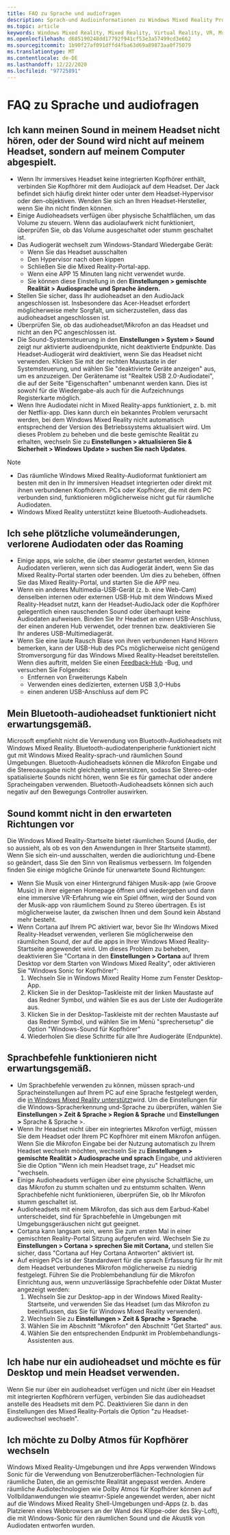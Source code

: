 ```yaml
---
title: FAQ zu Sprache und audiofragen
description: Sprach-und Audioinformationen zu Windows Mixed Reality Problembehandlung, die über die standardmäßige Kundensupport Dokumentation hinausgeht.
ms.topic: article
keywords: Windows Mixed Reality, Mixed Reality, Virtual Reality, VR, Mr, Problembehandlung, Fehler, Hilfe, Support, Audioprobleme, Sprachprobleme
ms.openlocfilehash: d685190248dd17792f941cf53e3a57499cd3e662
ms.sourcegitcommit: 1b90f27af091dffd4fba63d69a89873aa0f75079
ms.translationtype: MT
ms.contentlocale: de-DE
ms.lasthandoff: 12/22/2020
ms.locfileid: "97725891"
---
```

# <a name="speech-and-audio-faqs"></a>FAQ zu Sprache und audiofragen

## <a name="i-cant-hear-any-sound-in-my-headset-or-sound-is-playing-through-my-computer-instead-of-my-headset"></a>Ich kann meinen Sound in meinem Headset nicht hören, oder der Sound wird nicht auf meinem Headset, sondern auf meinem Computer abgespielt.

* Wenn Ihr immersives Headset keine integrierten Kopfhörer enthält, verbinden Sie Kopfhörer mit dem Audiojack auf dem Headset. Der Jack befindet sich häufig direkt hinter oder unter dem Headset-Hypervisor oder den-objektiven. Wenden Sie sich an Ihren Headset-Hersteller, wenn Sie ihn nicht finden können.
* Einige Audioheadsets verfügen über physische Schaltflächen, um das Volume zu steuern. Wenn das audiolaufwerk nicht funktioniert, überprüfen Sie, ob das Volume ausgeschaltet oder stumm geschaltet ist.
* Das Audiogerät wechselt zum Windows-Standard Wiedergabe Gerät: 
    * Wenn Sie das Headset ausschalten
    * Den Hypervisor nach oben kippen
    * Schließen Sie die Mixed Reality-Portal-app.
    * Wenn eine APP 15 Minuten lang nicht verwendet wurde. 
    * Sie können diese Einstellung in den **Einstellungen > gemischte Realität > Audiosprache und Sprache ändern.**
* Stellen Sie sicher, dass Ihr audioheadset an den AudioJack angeschlossen ist. Insbesondere das Acer-Headset erfordert möglicherweise mehr Sorgfalt, um sicherzustellen, dass das audioheadset angeschlossen ist.
* Überprüfen Sie, ob das audioheadset/Mikrofon an das Headset und nicht an den PC angeschlossen ist.
* Die Sound-Systemsteuerung in den **Einstellungen > System > Sound** zeigt nur aktivierte audioendpunkte, nicht deaktivierte Endpunkte. Das Headset-Audiogerät wird deaktiviert, wenn Sie das Headset nicht verwenden. Klicken Sie mit der rechten Maustaste in der Systemsteuerung, und wählen Sie "deaktivierte Geräte anzeigen" aus, um es anzuzeigen. Der Gerätename ist "Realtek USB 2.0-Audiodatei", die auf der Seite "Eigenschaften" umbenannt werden kann. Dies ist sowohl für die Wiedergabe-als auch für die Aufzeichnungs Registerkarte möglich.
* Wenn Ihre Audiodatei nicht in Mixed Reality-apps funktioniert, z. b. mit der Netflix-app. Dies kann durch ein bekanntes Problem verursacht werden, bei dem Windows Mixed Reality nicht automatisch entsprechend der Version des Betriebssystems aktualisiert wird. Um dieses Problem zu beheben und die beste gemischte Realität zu erhalten, wechseln Sie zu **Einstellungen > aktualisieren Sie & Sicherheit > Windows Update > suchen Sie nach Updates**.

> [!NOTE]
> * Das räumliche Windows Mixed Reality-Audioformat funktioniert am besten mit den in Ihr immersiven Headset integrierten oder direkt mit ihnen verbundenen Kopfhörern. PCs oder Kopfhörer, die mit dem PC verbunden sind, funktionieren möglicherweise nicht gut für räumliche Audiodaten.
> * Windows Mixed Reality unterstützt keine Bluetooth-Audioheadsets.

## <a name="im-experiencing-sudden-volume-changes-lost-audio-or-buzzing"></a>Ich sehe plötzliche volumeänderungen, verlorene Audiodaten oder das Roaming

* Einige apps, wie solche, die über steamvr gestartet werden, können Audiodaten verlieren, wenn sich das Audiogerät ändert, wenn Sie das Mixed Reality-Portal starten oder beenden. Um dies zu beheben, öffnen Sie das Mixed Reality-Portal, und starten Sie die APP neu.
* Wenn ein anderes Multimedia-USB-Gerät (z. b. eine Web-Cam) denselben internen oder externen USB-Hub mit dem Windows Mixed Reality-Headset nutzt, kann der Headset-AudioJack oder die Kopfhörer gelegentlich einen rauschenden Sound oder überhaupt keine Audiodaten aufweisen. Binden Sie Ihr Headset an einen USB-Anschluss, der einen anderen Hub verwendet, oder trennen bzw. deaktivieren Sie Ihr anderes USB-Multimediagerät.
* Wenn Sie eine laute Rausch Blase von ihren verbundenen Hand Hörern bemerken, kann der USB-Hub des PCs möglicherweise nicht genügend Stromversorgung für das Windows Mixed Reality-Headset bereitstellen. Wenn dies auftritt, melden Sie einen [Feedback-Hub](https://docs.microsoft.com/hololens/hololens-feedback) -Bug, und versuchen Sie Folgendes:
    * Entfernen von Erweiterungs Kabeln
    * Verwenden eines dedizierten, externen USB 3,0-Hubs
    * einen anderen USB-Anschluss auf dem PC

## <a name="my-bluetooth-audio-headset-isnt-working-as-expected"></a>Mein Bluetooth-audioheadset funktioniert nicht erwartungsgemäß.

Microsoft empfiehlt nicht die Verwendung von Bluetooth-Audioheadsets mit Windows Mixed Reality. Bluetooth-audiodatenperipherie funktioniert nicht gut mit Windows Mixed Reality-sprach-und räumlichen Sound Umgebungen. Bluetooth-Audioheadsets können die Mikrofon Eingabe und die Stereoausgabe nicht gleichzeitig unterstützen, sodass Sie Stereo-oder spatialisierte Sounds nicht hören, wenn Sie es für gamechat oder andere Spracheingaben verwenden. Bluetooth-Audioheadsets können sich auch negativ auf den Bewegungs Controller auswirken.

## <a name="sound-isnt-coming-from-expected-directions"></a>Sound kommt nicht in den erwarteten Richtungen vor

Die Windows Mixed Reality-Startseite bietet räumlichen Sound (Audio, der so aussieht, als ob es von den Anwendungen in Ihrer Startseite stammt). Wenn Sie sich ein-und ausschalten, werden die audiorichtung und-Ebene so geändert, dass Sie den Sinn von Realismus verbessern. Im folgenden finden Sie einige mögliche Gründe für unerwartete Sound Richtungen:

* Wenn Sie Musik von einer Hintergrund fähigen Musik-app (wie Groove Music) in ihrer eigenen Homepage öffnen und wiedergeben und dann eine immersive VR-Erfahrung wie ein Spiel öffnen, wird der Sound von der Musik-app von räumlichem Sound zu Stereo übertragen. Es ist möglicherweise lauter, da zwischen Ihnen und dem Sound kein Abstand mehr besteht.
* Wenn Cortana auf Ihrem PC aktiviert war, bevor Sie Ihr Windows Mixed Reality-Headset verwenden, verlieren Sie möglicherweise den räumlichen Sound, der auf die apps in Ihrer Windows Mixed Reality-Startseite angewendet wird. Um dieses Problem zu beheben, deaktivieren Sie "Cortana in den **Einstellungen > Cortana** auf Ihrem Desktop vor dem Starten von Windows Mixed Reality", oder aktivieren Sie "Windows Sonic for Kopfhörer":
    1. Wechseln Sie in Windows Mixed Reality Home zum Fenster Desktop-App.
    2. Klicken Sie in der Desktop-Taskleiste mit der linken Maustaste auf das Redner Symbol, und wählen Sie es aus der Liste der Audiogeräte aus.
    3. Klicken Sie in der Desktop-Taskleiste mit der rechten Maustaste auf das Redner Symbol, und wählen Sie im Menü "sprechersetup" die Option "Windows-Sound für Kopfhörer"
    4. Wiederholen Sie diese Schritte für alle Ihre Audiogeräte (Endpunkte).

## <a name="speech-commands-are-not-working-as-expected"></a>Sprachbefehle funktionieren nicht erwartungsgemäß.

* Um Sprachbefehle verwenden zu können, müssen sprach-und Spracheinstellungen auf Ihrem PC auf eine Sprache festgelegt werden, die [in Windows Mixed Reality unterstützt](https://support.microsoft.com/help/4039262/windows-10-mixed-reality-setup-faq#Languages)wird. Um die Einstellungen für die Windows-Spracherkennung und-Sprache zu überprüfen, wählen Sie **Einstellungen > Zeit & Sprache > Region & Sprache** und **Einstellungen >** Sprache & Sprache >.
* Wenn Ihr Headset nicht über ein integriertes Mikrofon verfügt, müssen Sie dem Headset oder Ihrem PC Kopfhörer mit einem Mikrofon anfügen. Wenn Sie die Mikrofon Eingabe bei der Nutzung automatisch zu Ihrem Headset wechseln möchten, wechseln Sie zu **Einstellungen > gemischte Realität > Audiosprache und sprach** Eingabe, und aktivieren Sie die Option "Wenn ich mein Headset trage, zu" Headset mic "wechseln.
* Einige Audioheadsets verfügen über eine physische Schaltfläche, um das Mikrofon zu stumm schalten und zu entstumm schalten. Wenn Sprachbefehle nicht funktionieren, überprüfen Sie, ob Ihr Mikrofon stumm geschaltet ist.
* Audioheadsets mit einem Mikrofon, das sich aus dem Earbud-Kabel unterscheidet, sind für Sprachbefehle in Umgebungen mit Umgebungsgeräuschen nicht gut geeignet.
* Cortana kann langsam sein, wenn Sie zum ersten Mal in einer gemischten Reality-Portal Sitzung aufgerufen wird. Wechseln Sie zu **Einstellungen > Cortana > sprechen Sie mit Cortana,** und stellen Sie sicher, dass "Cortana auf Hey Cortana Antworten" aktiviert ist.
* Auf einigen PCs ist der Standardwert für die sprach Erfassung für Ihr mit dem Headset verbundenes Mikrofon möglicherweise zu niedrig festgelegt. Führen Sie die Problembehandlung für die Mikrofon Einrichtung aus, wenn unzuverlässige Sprachbefehle oder Diktat Muster angezeigt werden:
    1. Wechseln Sie zur Desktop-app in der Windows Mixed Reality-Startseite, und verwenden Sie das Headset (um das Mikrofon zu beeinflussen, das Sie für Windows Mixed Reality verwenden).
    2. Wechseln Sie zu **Einstellungen > Zeit & Sprache > Sprache**.
    3. Wählen Sie im Abschnitt "Mikrofon" den Abschnitt "Get Started" aus.
    4. Wählen Sie den entsprechenden Endpunkt im Problembehandlungs-Assistenten aus.

## <a name="i-only-have-one-audio-headset-and-i-want-to-use-it-for-both-desktop-and-my-headset"></a>Ich habe nur ein audioheadset und möchte es für Desktop und mein Headset verwenden.

Wenn Sie nur über ein audioheadset verfügen und nicht über ein Headset mit integrierten Kopfhörern verfügen, verbinden Sie das audioheadset anstelle des Headsets mit dem PC. Deaktivieren Sie dann in den Einstellungen des Mixed Reality-Portals die Option "zu Headset-audiowechsel wechseln".

## <a name="i-want-to-switch-to-dolby-atmos-for-headphones"></a>Ich möchte zu Dolby Atmos für Kopfhörer wechseln

Windows Mixed Reality-Umgebungen und ihre Apps verwenden Windows Sonic für die Verwendung von Benutzeroberflächen-Technologien für räumliche Daten, die an gemischte Realität angepasst werden. Andere räumliche Audiotechnologien wie Dolby Atmos für Kopfhörer können auf Vollbildanwendungen wie steamvr-Spiele angewendet werden, aber nicht auf die Windows Mixed Reality Shell-Umgebungen und-Apps (z. b. das Platzieren eines Webbrowsers an der Wand des Klippe-oder des Sky-Loft), die mit Windows-Sonic für den räumlichen Sound und die Akustik von Audiodaten entworfen wurden.
